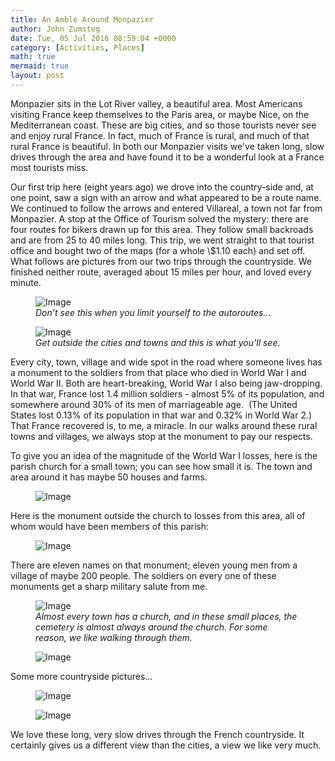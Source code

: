 ```yaml
---
title: An Amble Around Monpazier
author: John Zumsteg
date: Tue, 05 Jul 2016 08:59:04 +0000
category: [Activities, Places]
math: true
mermaid: true
layout: post
---
```

Monpazier sits in the Lot River valley, a beautiful area. Most Americans visiting France keep themselves to the Paris area, or maybe Nice, on the Mediterranean coast. These are big cities, and so those tourists never see and enjoy rural France. In fact, much of France is rural, and much of that rural France is beautiful. In both our Monpazier visits we've taken long, slow drives through the area and have found it to be a wonderful look at a France most tourists miss.

Our first trip here (eight years ago) we drove into the country-side and, at one point, saw a sign with an arrow and what appeared to be a route name. We continued to follow the arrows and entered Villareal, a town not far from Monpazier. A stop at the Office of Tourism solved the mystery: there are four routes for bikers drawn up for this area. They follow small backroads and are from 25 to 40 miles long. This trip, we went straight to that tourist office and bought two of the maps (for a whole \\$1.10 each) and set off. What follows are pictures from our two trips through the countryside. We finished neither route, averaged about 15 miles per hour, and loved every minute.

<figure class = "landscape">
	<img src="{{"/assets/images/2016/07/DSC00668.jpg" | prepend: site.baseurl | prepend: site.url }}" alt="Image" />
	<figcaption><em>Don't see this when you limit yourself to the autoroutes...</em></figcaption>
</figure>



<figure class = "landscape">
	<img src="{{"/assets/images/2016/07/DSC00683.jpg" | prepend: site.baseurl | prepend: site.url }}" alt="Image" />
	<figcaption><em>Get outside the cities and towns and this is what you'll see.</em></figcaption>
</figure>



Every city, town, village and wide spot in the road where someone lives has a monument to the soldiers from that place who died in World War I and World War II. Both are heart-breaking, World War I also being jaw-dropping. In that war, France lost 1.4 million soldiers - almost 5% of its population, and somewhere around 30% of its men of marriageable age.  (The United States lost 0.13% of its population in that war and 0.32% in World War 2.) That France recovered is, to me, a miracle. In our walks around these rural towns and villages, we always stop at the monument to pay our respects.

To give you an idea of the magnitude of the World War I losses, here is the parish church for a small town; you can see how small it is. The town and area around it has maybe 50 houses and farms.

<figure class = "landscape">
	<img src="{{"/assets/images/2016/07/DSC00619.jpg" | prepend: site.baseurl | prepend: site.url }}" alt="Image" />
	<figcaption></figcaption>
</figure>



Here is the monument outside the church to losses from this area, all of whom would have been members of this parish:

<figure class = "portrait">
	<img src="{{"/assets/images/2016/07/DSC00617.jpg" | prepend: site.baseurl | prepend: site.url }}" alt="Image" />
	<figcaption></figcaption>
</figure>



There are eleven names on that monument; eleven young men from a village of maybe 200 people. The soldiers on every one of these monuments get a sharp military salute from me.

<figure class = "portrait">
	<img src="{{"/assets/images/2016/07/DSC00673.jpg" | prepend: site.baseurl | prepend: site.url }}" alt="Image" />
	<figcaption><em>Almost every town has a church, and in these small places, the cemetery is almost always around the church. For some reason, we like walking through them.</em></figcaption>
</figure>



<figure class = "portrait">
	<img src="{{"/assets/images/2016/07/DSC00679.jpg" | prepend: site.baseurl | prepend: site.url }}" alt="Image" />
	<figcaption></figcaption>
</figure>



Some more countryside pictures...

<figure class = "landscape">
	<img src="{{"/assets/images/2016/07/DSC00675.jpg" | prepend: site.baseurl | prepend: site.url }}" alt="Image" />
	<figcaption></figcaption>
</figure>



<figure class = "landscape">
	<img src="{{"/assets/images/2016/07/DSC00684.jpg" | prepend: site.baseurl | prepend: site.url }}" alt="Image" />
	<figcaption></figcaption>
</figure>



We love these long, very slow drives through the French countryside. It certainly gives us a different view than the cities, a view we like very much.
